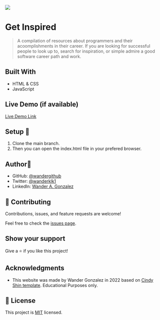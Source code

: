 ![](https://img.shields.io/badge/Microverse-blueviolet)

# Get Inspired

> A compilation of resources about programmers and their acoomplishments in their career. If you are looking for successful people to look up to, search for inspiration, or simple admire a good software career path and work.


## Built With

- HTML & CSS
- JavaScript

## Live Demo (if available)

[Live Demo Link](https://wandergithub.github.io/get-inspired/index.html)


## Setup 🧰

1. Clone the main branch.
2. Then you can open the index.html file in your prefered browser.

## Author👤

- GitHub: [@wandergithub](https://github.com/wandergithub)
- Twitter: [@wanderklk1](https://twitter.com/wanderklk1)
- LinkedIn: [Wander A. Gonzalez](https://www.linkedin.com/in/wander-a-gonzalez-53127b205/)

## 🤝 Contributing

Contributions, issues, and feature requests are welcome!

Feel free to check the [issues page](../../issues/).

## Show your support

Give a ⭐️ if you like this project!

## Acknowledgments

- This website was made by Wander Gonzalez in 2022 based on [Cindy Shin template](https://www.behance.net/gallery/29845175/CC-Global-Summit-2015). Educational Purposes only.

## 📝 License

This project is [MIT](./MIT.md) licensed.
